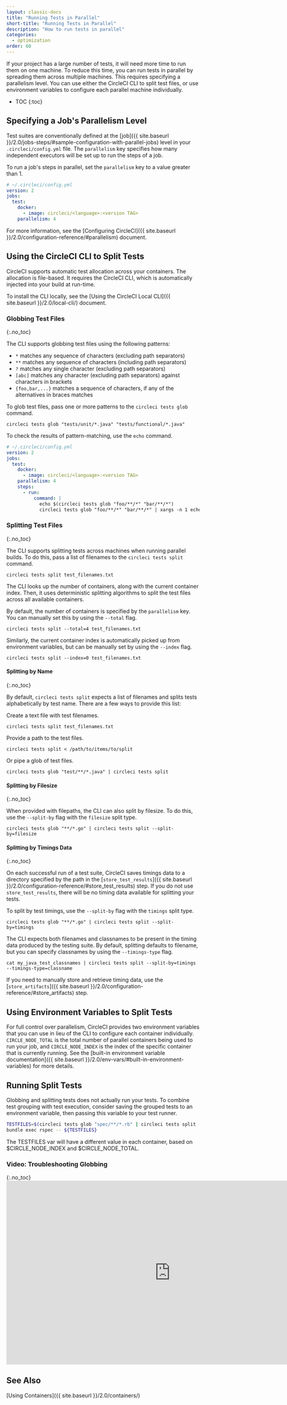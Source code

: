 ```yaml
---
layout: classic-docs
title: "Running Tests in Parallel"
short-title: "Running Tests in Parallel"
description: "How to run tests in parallel"
categories:
  - optimization
order: 60
---
```

If your project has a large number of tests, it will need more time to run them on one machine. To reduce this time, you can run tests in parallel by spreading them across multiple machines. This requires specifying a parallelism level. You can use either the CircleCI CLI to split test files, or use environment variables to configure each parallel machine individually.

- TOC {:toc}

## Specifying a Job's Parallelism Level

Test suites are conventionally defined at the [job]({{ site.baseurl }}/2.0/jobs-steps/#sample-configuration-with-parallel-jobs) level in your `.circleci/config.yml` file. The `parallelism` key specifies how many independent executors will be set up to run the steps of a job.

To run a job's steps in parallel, set the `parallelism` key to a value greater than 1.

```yaml
# ~/.circleci/config.yml
version: 2
jobs:
  test:
    docker:
      - image: circleci/<language>:<version TAG>
    parallelism: 4
```

For more information, see the [Configuring CircleCI]({{ site.baseurl }}/2.0/configuration-reference/#parallelism) document.

## Using the CircleCI CLI to Split Tests

CircleCI supports automatic test allocation across your containers. The allocation is file-based. It requires the CircleCI CLI, which is automatically injected into your build at run-time.

To install the CLI locally, see the [Using the CircleCI Local CLI]({{ site.baseurl }}/2.0/local-cli/) document.

### Globbing Test Files

{:.no_toc}

The CLI supports globbing test files using the following patterns:

- `*` matches any sequence of characters (excluding path separators)
- `**` matches any sequence of characters (including path separators)
- `?` matches any single character (excluding path separators)
- `[abc]` matches any character (excluding path separators) against characters in brackets
- `{foo,bar,...}` matches a sequence of characters, if any of the alternatives in braces matches

To glob test files, pass one or more patterns to the `circleci tests glob` command.

    circleci tests glob "tests/unit/*.java" "tests/functional/*.java"
    

To check the results of pattern-matching, use the `echo` command.

```yaml
# ~/.circleci/config.yml
version: 2
jobs:
  test:
    docker:
      - image: circleci/<language>:<version TAG>
    parallelism: 4
    steps:
      - run:
          command: |
            echo $(circleci tests glob "foo/**/*" "bar/**/*")
            circleci tests glob "foo/**/*" "bar/**/*" | xargs -n 1 echo
```

### Splitting Test Files

{:.no_toc}

The CLI supports splitting tests across machines when running parallel builds. To do this, pass a list of filenames to the `circleci tests split` command.

    circleci tests split test_filenames.txt
    

The CLI looks up the number of containers, along with the current container index. Then, it uses deterministic splitting algorithms to split the test files across all available containers.

By default, the number of containers is specified by the `parallelism` key. You can manually set this by using the `--total` flag.

    circleci tests split --total=4 test_filenames.txt
    

Similarly, the current container index is automatically picked up from environment variables, but can be manually set by using the `--index` flag.

    circleci tests split --index=0 test_filenames.txt
    

#### Splitting by Name

{:.no_toc}

By default, `circleci tests split` expects a list of filenames and splits tests alphabetically by test name. There are a few ways to provide this list:

Create a text file with test filenames.

    circleci tests split test_filenames.txt
    

Provide a path to the test files.

    circleci tests split < /path/to/items/to/split
    

Or pipe a glob of test files.

    circleci tests glob "test/**/*.java" | circleci tests split
    

#### Splitting by Filesize

{:.no_toc}

When provided with filepaths, the CLI can also split by filesize. To do this, use the `--split-by` flag with the `filesize` split type.

    circleci tests glob "**/*.go" | circleci tests split --split-by=filesize
    

#### Splitting by Timings Data

{:.no_toc}

On each successful run of a test suite, CircleCI saves timings data to a directory specified by the path in the [`store_test_results`]({{ site.baseurl }}/2.0/configuration-reference/#store_test_results) step. If you do not use `store_test_results`, there will be no timing data available for splitting your tests.

To split by test timings, use the `--split-by` flag with the `timings` split type.

    circleci tests glob "**/*.go" | circleci tests split --split-by=timings
    

The CLI expects both filenames and classnames to be present in the timing data produced by the testing suite. By default, splitting defaults to filename, but you can specify classnames by using the `--timings-type` flag.

    cat my_java_test_classnames | circleci tests split --split-by=timings --timings-type=classname
    

If you need to manually store and retrieve timing data, use the [`store_artifacts`]({{ site.baseurl }}/2.0/configuration-reference/#store_artifacts) step.

## Using Environment Variables to Split Tests

For full control over parallelism, CircleCI provides two environment variables that you can use in lieu of the CLI to configure each container individually. `CIRCLE_NODE_TOTAL` is the total number of parallel containers being used to run your job, and `CIRCLE_NODE_INDEX` is the index of the specific container that is currently running. See the [built-in environment variable documentation]({{ site.baseurl }}/2.0/env-vars/#built-in-environment-variables) for more details.

## Running Split Tests

Globbing and splitting tests does not actually run your tests. To combine test grouping with test execution, consider saving the grouped tests to an environment variable, then passing this variable to your test runner.

```bash
TESTFILES=$(circleci tests glob "spec/**/*.rb" | circleci tests split --split-by=timings)
bundle exec rspec -- ${TESTFILES}
```

The TESTFILES var will have a different value in each container, based on $CIRCLE_NODE_INDEX and $CIRCLE_NODE_TOTAL.

### Video: Troubleshooting Globbing

{:.no_toc} <iframe width="854" height="480" src="https://www.youtube.com/embed/fq-on5AUinE" frameborder="0" allow="autoplay; encrypted-media" allowfullscreen mark="crwd-mark"></iframe> 

## See Also

[Using Containers]({{ site.baseurl }}/2.0/containers/)
